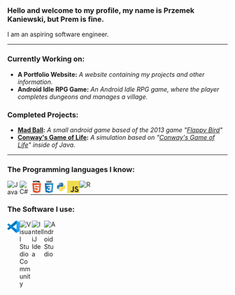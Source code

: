### Hello and welcome to my profile, my name is Przemek Kaniewski, but Prem is fine.
I am an aspiring software engineer.
___
### Currently Working on:
- **A Portfolio Website:** *A website containing my projects and other information.*
- **Android Idle RPG Game:** *An Android Idle RPG game, where the player completes dungeons and manages a village.*

### Completed Projects:
- **[Mad Ball](https://play.google.com/store/apps/details?id=com.JustPremGames.madball):** *A small android game based of the 2013 game "[Flappy Bird](https://en.wikipedia.org/wiki/Flappy_Bird)"*
- **[Conway's Game of Life](https://github.com/JustPrem/ConwaysGameOfLife):** *A simulation based on "[Conway's Game of Life](https://en.wikipedia.org/wiki/Conway%27s_Game_of_Life)" inside of Java.*

___
### The Programming languages I know:
<img align="left" alt="Java" width="28px" src="https://cdn-icons-png.flaticon.com/512/226/226777.png" />
<img align="left" alt="C#" width="25 px" src="https://cdn.worldvectorlogo.com/logos/c--4.svg" />
<img align="left" alt="HTML5" width="28px" src="https://raw.githubusercontent.com/github/explore/80688e429a7d4ef2fca1e82350fe8e3517d3494d/topics/html/html.png" />
<img align="left" alt="CSS3" width="28px" src="https://raw.githubusercontent.com/github/explore/80688e429a7d4ef2fca1e82350fe8e3517d3494d/topics/css/css.png" />
<img align="left" alt="Python" width="28px" src="https://raw.githubusercontent.com/github/explore/80688e429a7d4ef2fca1e82350fe8e3517d3494d/topics/python/python.png" />
<img align="left" alt="Javascript" width="28px" src="https://raw.githubusercontent.com/github/explore/80688e429a7d4ef2fca1e82350fe8e3517d3494d/topics/javascript/javascript.png" />
<img align="left" alt="R" width="28px" src="https://upload.wikimedia.org/wikipedia/commons/thumb/1/1b/R_logo.svg/1280px-R_logo.svg.png" />
<br>

___
### The Software I use:
[<img align="left" alt="Visual Studio Code" width="28px" src="https://raw.githubusercontent.com/github/explore/80688e429a7d4ef2fca1e82350fe8e3517d3494d/topics/visual-studio-code/visual-studio-code.png" />][VS]
[<img align="left" alt="Visual Studio Community" width="28px" src="https://visualstudio.microsoft.com/wp-content/uploads/2021/10/Product-Icon.svg" />][VS]
[<img align="left" alt="IntelliJ Idea" width="28px" src="https://upload.wikimedia.org/wikipedia/commons/9/9c/IntelliJ_IDEA_Icon.svg" />][VS]
[<img align="left" alt="Android Studio" width="28px" src="https://upload.wikimedia.org/wikipedia/commons/e/e3/Android_Studio_Icon_%282014-2019%29.svg" />][AndroidStudio]

[VS]: https://visualstudio.microsoft.com/vs/pricing/
[IntelliJ]: https://www.jetbrains.com/idea/
[AndroidStudio]: https://developer.android.com/studio?gclid=Cj0KCQjwuMuRBhCJARIsAHXdnqNeQ5mGIBvgrrZvQZs8VAxau96ofikuRI__7Y3fNTJLW1CFLHMwy3YaAi6XEALw_wcB&gclsrc=aw.ds
